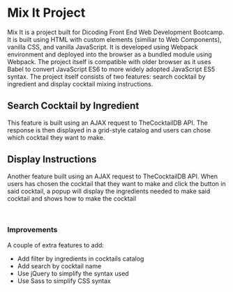 <h1> Mix It Project </h1>
<p> Mix It is a project built for Dicoding Front End Web Development Bootcamp. It is built using HTML with custom elements (similiar to Web Components), vanilla CSS, and vanilla JavaScript. It is developed using Webpack environment and deployed into the browser as a bundled module using Webpack. The project itself is compatible with older browser as it uses Babel to convert JavaScript ES6 to more widely adopted JavaScript ES5 syntax. The project itself consists of two features: search cocktail by ingredient and display cocktail mixing instructions.</p>
<h2>Search Cocktail by Ingredient</h2>
<p>This feature is built using an AJAX request to TheCocktailDB API. The response is then displayed in a grid-style catalog and users can chose which cocktail they want to make.</p>
<h2>Display Instructions</h2>
<p>Another feature built using an AJAX request to TheCocktailDB API. When users has chosen the cocktail that they want to make and click the button in said cocktail, a popup will display the ingredients needed to make said cocktail and shows how to make the cocktail</p>
<br>
<h3>Improvements</h3>
<p>A couple of extra features to add:</p>
<ul>
  <li>Add filter by ingredients in cocktails catalog</li>
  <li>Add search by cocktail name</li>
  <li>Use jQuery to simplify the syntax used</li>
  <li>Use Sass to simplify CSS syntax</li>
